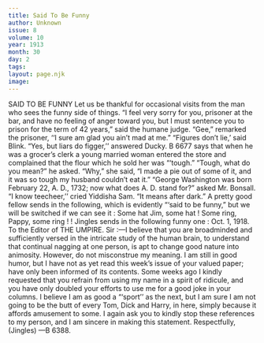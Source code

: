 ```yaml
---
title: Said To Be Funny
author: Unknown
issue: 8
volume: 10
year: 1913
month: 30
day: 2
tags:
layout: page.njk
image:
---
```

SAID TO BE FUNNY    Let us be thankful for occasional visits from the man who sees the funny side of things.    “I feel very sorry for you, prisoner at the bar, and have no feeling of anger toward you, but I must sentence you to prison for the term of 42 years,” said the humane judge.    “Gee,” remarked the prisoner, ‘‘I sure am glad you ain’t mad at me.”       “Figures don’t lie,’ said Blink.    “Yes, but liars do figger,’’ answered Ducky.       B 6677 says that when he was a grocer’s clerk a young married woman entered the store and complained that the flour which he sold her was “‘tough.”    “Tough, what do you mean?” he asked.    “Why,” she said, “I made a pie out of some of it, and it was so tough my husband couldn’t eat it.”      “George Washington was born February 22, A. D., 1732; now what does A. D. stand for?” asked Mr. Bonsall.    “I know teecheer,’’ cried Yiddisha Sam. “It means after dark.”      A pretty good fellow sends in the following, which is evidently “‘said to be funny,” but we will be switched if we can see it :    Some hat Jim, some hat !    Some ring, Pappy, some ring ! !       Jingles sends in the following funny one :    Oct. 1, 1918.    To the Editor of THE UMPIRE.    Sir :—I believe that you are broadminded and sufficiently versed in the intricate study of the human brain, to understand that continual nagging at one person, is apt to change good nature into animosity.    However, do not misconstrue my meaning. I am still in good humor, but I have not as yet read this week’s issue of your valued paper; have only been informed of its contents.    Some weeks ago I kindly requested that you refrain from using my name in a spirit of ridicule, and you have only doubled your efforts to use me for a good joke in your columns.    I believe I am as good a “‘sport’’ as the next, but I am sure I am not going to be the butt of every Tom, Dick and Harry, in here, simply because it affords amusement to some.    I again ask you to kindly stop these references to my person, and I am sincere in making this statement.    Respectfully,    (Jingles) —B 6388.    


